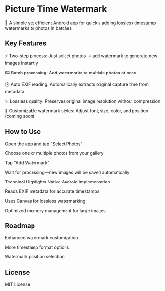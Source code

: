 # Picture Time Watermark
📸 A simple yet efficient Android app for quickly adding lossless timestamp watermarks to photos in batches

## Key Features
⚡ Two-step process: Just select photos → add watermark to generate new images instantly

🖼️ Batch processing: Add watermarks to multiple photos at once

🕒 Auto EXIF reading: Automatically extracts original capture time from metadata

✨ Lossless quality: Preserves original image resolution without compression

🎨 Customizable watermark styles: Adjust font, size, color, and position (coming soon)

## How to Use
Open the app and tap "Select Photos"

Choose one or multiple photos from your gallery

Tap "Add Watermark"

Wait for processing—new images will be saved automatically

Technical Highlights
Native Android implementation

Reads EXIF metadata for accurate timestamps

Uses Canvas for lossless watermarking

Optimized memory management for large images


## Roadmap
Enhanced watermark customization

More timestamp format options

Watermark position selection


## License
MIT License
